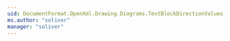 ```yaml
---
uid: DocumentFormat.OpenXml.Drawing.Diagrams.TextBlockDirectionValues
ms.author: "soliver"
manager: "soliver"
---
```

